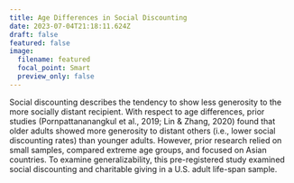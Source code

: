 ```yaml
---
title: Age Differences in Social Discounting
date: 2023-07-04T21:18:11.624Z
draft: false
featured: false
image:
  filename: featured
  focal_point: Smart
  preview_only: false
---
```

Social discounting describes the tendency to show less generosity to the more socially distant recipient. With respect to age differences, prior studies (Pornpattananangkul et al., 2019; Lin & Zhang, 2020) found that older adults showed more generosity to distant others (i.e., lower social discounting rates) than younger adults. However, prior research relied on small samples, compared extreme age groups, and focused on Asian countries. To examine generalizability, this pre-registered study examined social discounting and charitable giving in a U.S. adult life-span sample.